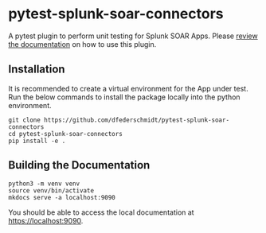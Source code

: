 # pytest-splunk-soar-connectors

A pytest plugin to perform unit testing for Splunk SOAR Apps. Please [review the documentation](https://splunk.github.io/pytest-splunk-soar-connectors/) on how to use this plugin.

## Installation

It is recommended to create a virtual environment for the App under test. Run the below commands to install the package locally into the python environment.

```
git clone https://github.com/dfederschmidt/pytest-splunk-soar-connectors
cd pytest-splunk-soar-connectors
pip install -e .
```

## Building the Documentation

```
python3 -m venv venv
source venv/bin/activate
mkdocs serve -a localhost:9090
```

You should be able to access the local documentation at [https://localhost:9090](http://localhost:9090).
